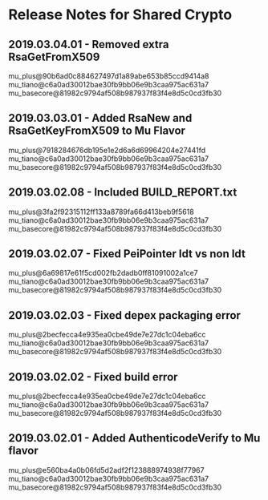 # Release Notes for Shared Crypto

## 2019.03.04.01 - Removed extra RsaGetFromX509

mu_plus@90b6ad0c884627497d1a89abe653b85ccd9414a8
mu_tiano@c6a0ad30012bae30fb9bb06e9b3caa975ac631a7
mu_basecore@81982c9794af508b987937f83f4e8d5c0cd3fb30

## 2019.03.03.01 - Added RsaNew and RsaGetKeyFromX509 to Mu Flavor

mu_plus@7918284676db195e1e2d6a6d69964204e27441fd
mu_tiano@c6a0ad30012bae30fb9bb06e9b3caa975ac631a7
mu_basecore@81982c9794af508b987937f83f4e8d5c0cd3fb30

## 2019.03.02.08 - Included BUILD_REPORT.txt

mu_plus@3fa2f92315112ff133a8789fa66d413beb9f5618
mu_tiano@c6a0ad30012bae30fb9bb06e9b3caa975ac631a7
mu_basecore@81982c9794af508b987937f83f4e8d5c0cd3fb30

## 2019.03.02.07 - Fixed PeiPointer Idt vs non Idt

mu_plus@6a69817e61f5cd002fb2dadb0ff81091002a1ce7
mu_tiano@c6a0ad30012bae30fb9bb06e9b3caa975ac631a7
mu_basecore@81982c9794af508b987937f83f4e8d5c0cd3fb30

## 2019.03.02.03 - Fixed depex packaging error

mu_plus@2becfecca4e935ea0cbe49de7e27dc1c04eba6cc
mu_tiano@c6a0ad30012bae30fb9bb06e9b3caa975ac631a7
mu_basecore@81982c9794af508b987937f83f4e8d5c0cd3fb30

## 2019.03.02.02 - Fixed build error

mu_plus@2becfecca4e935ea0cbe49de7e27dc1c04eba6cc
mu_tiano@c6a0ad30012bae30fb9bb06e9b3caa975ac631a7
mu_basecore@81982c9794af508b987937f83f4e8d5c0cd3fb30

## 2019.03.02.01 - Added AuthenticodeVerify to Mu flavor

mu_plus@e560ba4a0b06fd5d2adf2f123888974938f77967
mu_tiano@c6a0ad30012bae30fb9bb06e9b3caa975ac631a7
mu_basecore@81982c9794af508b987937f83f4e8d5c0cd3fb30